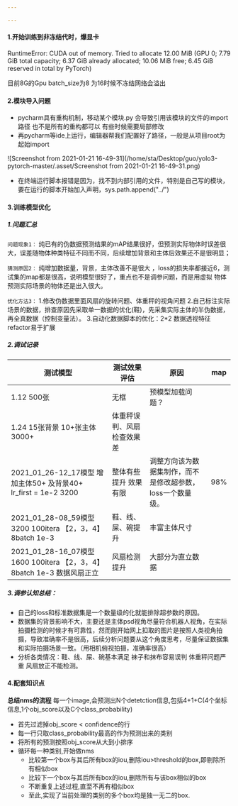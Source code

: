 ```yaml
---

---
```


#### 1.开始训练到非冻结代时，爆显卡

RuntimeError: CUDA out of memory. Tried to allocate 12.00 MiB (GPU 0; 7.79 GiB total capacity; 6.37 GiB already allocated; 10.06 MiB free; 6.45 GiB reserved in total by PyTorch)

目前8G的Gpu batch_size为8  为16时候不冻结网络会溢出

#### 2.模块导入问题

- pycharm具有重构机制，移动某个模块.py 会导致引用该模块的文件的import路径 也不是所有的重构都可以 有些时候需要局部修改
- 再pycharm等ide上运行，编辑器帮我们配置好了路径，一般是从项目root为起始import 

![Screenshot from 2021-01-21 16-49-31](/home/sta/Desktop/guo/yolo3-pytorch-master/.asset/Screenshot from 2021-01-21 16-49-31.png)

- 在终端运行脚本报错是因为，找不到内部引用的文件，特别是自己写的模块，要在运行的脚本开始加入声明，sys.path.append("../") 				

#### 3.训练模型优化

##### 1.问题汇总

[模型训练心得]: https://blog.csdn.net/orangefly0214/article/details/81032036

`问题现象1：`
纯已有的伪数据预测结果的mAP结果很好，但预测实际物体时误差很大，误差随物体种类特征不同而不同，后续增加背景和主体后效果还不是很明显；

`猜测原因2：`
纯增加数据量，背景，主体改善不是很大 ，loss的损失率都接近6，测试集的map都是很高，说明模型很好了，重点也不是调参问题，而是用虚拟    物体预测实际场景的物体还是出入很大。

`优化方法3：`
1.修改伪数据里面风扇的旋转问题、体重秤的视角问题    2.自己标注实际场景的数据，排查原因先采取单一数据的优化(鞋)，先采集实际主体的半伪数据，再全真数据（控制变量法）。  3.自动化数据脚本的优化：2*2  数据透视特征 refactor易于扩展

##### 2.调试记录

| 测试模型                                                     | 测试效果评估               | 原因                                                       | map  |
| ------------------------------------------------------------ | -------------------------- | ---------------------------------------------------------- | ---- |
| 1.12  500张                                                  | 无框                       | 预模型加载问题？                                           |      |
| 1.24 15张背景 10+张主体   3000+                              | 体重秤误判、风扇检查效果差 |                                                            |      |
| 2021_01_26-12_17模型  增加主体50+ 及背景40+ lr_first = 1e-2  3200 | 整体有些提升 效果有限      | 调整方向该为数据集制作，而不是修改超参数，loss一个数量级。 | 98%  |
| 2021_01_28-08_59模型 3200 100itera 【2，3，4】  8batch  1e-3 | 鞋、线、屎、碗提升         | 丰富主体尺寸                                               |      |
| 2021_01_28-16_07模型 1600 100itera 【2，3，4】  8batch  1e-3   数据风扇正立 | 风扇检测提升               | 大部分为直立数据                                           |      |

##### 3.调参认知总结：

- 自己的loss和标准数据集是一个数量级的化就能排除超参数的原因。
- 数据集的背景影响不大，主要还是主体psd视角尽量符合机器人视角，在实际拍摄检测的时候才有可靠性，然而刚开始网上扣取的图片是按照人类视角拍摄，导致准确率不是很高，后续分析问题要从这个角度思考，尽量保证数据集和实际拍摄场景一致。（用相机俯视拍摄，准确率很高）
- 分析各类情况：鞋、线、屎、碗基本满足 袜子和抹布容易误判  体重秤问题严重  风扇放正不能检测。

#### 4.配套知识点

**总结nms的流程**
 每一个image,会预测出N个detetction信息,包括4+1+C(4个坐标信息,1个obj_score以及C个class_probability)

- 首先过滤掉obj_score < confidence的行      
- 每一行只取class_probability最高的作为预测出来的类别
- 将所有的预测按照obj_score从大到小排序
- 循环每一种类别,开始做nms
  - 比较第一个box与其后所有box的iou,删除iou>threshold的box,即剔除所有相似box
  - 比较下一个box与其后所有box的iou,删除所有与该box相似的box
  - 不断重复上述过程,直至不再有相似box
  - 至此,实现了当前处理的类别的多个box均是独一无二的box.
